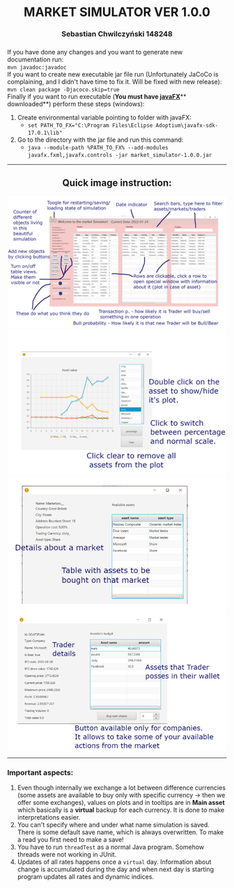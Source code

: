 <div align="center"><h1>MARKET SIMULATOR VER 1.0.0</h1><h3>Sebastian Chwilczyński 148248<h3></div>


If you have done any changes and you want to generate new documentation run:<br>
`mvn javadoc:javadoc` <br>
If you want to create new executable jar file run (Unfortunately JaCoCo is complaining, and I didn't have time to fix it. Will be fixed with new release): <br>
`mvn clean package -Djacoco.skip=true` <br>
Finally if you want to run executable (**You must have [javaFX](https://gluonhq.com/products/javafx/)**** downloaded**) perform these steps (windows):
1. Create environmental variable pointing to folder with javaFX:
    * `set PATH_TO_FX="C:\Program Files\Eclipse Adoptium\javafx-sdk-17.0.1\lib"`
2. Go to the directory with the jar file and run this command:
    * `java --module-path %PATH_TO_FX% --add-modules javafx.fxml,javafx.controls -jar market_simulator-1.0.0.jar`
  
<hr>
<div align="center">
<h2>Quick image instruction: </h2>
<img src="images/MainPanelInstruction.png"/>
<img src="images/AssetPlotInstruction.png"/>
<img src="images/MarketDetails.png"/>
<img src="images/TraderDetails.png"/>
</div>

<hr>
<h3> Important aspects: </h3>

1. Even though internally we exchange a lot between difference currencies (some assets are available to buy only with specific currency -> then we offer some exchanges), values on plots and in tooltips are in **Main asset** which basically is a **virtual** backup for each currency. It is done to make interpretations easier.
2. You can't specify where and under what name simulation is saved. There is some default save name, which is always overwritten. To make a read you first need to make a save!
3. You have to run `threadTest` as a normal Java program. Somehow threads were not working in JUnit.
4. Updates of all rates happens once a `virtual` day. Information about change is accumulated during the day and when next day is starting program updates all rates and dynamic indices.